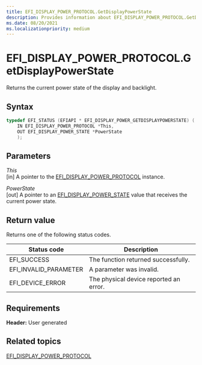 ```yaml
---
title: EFI_DISPLAY_POWER_PROTOCOL.GetDisplayPowerState
description: Provides information about EFI_DISPLAY_POWER_PROTOCOL.GetDisplayPowerState.
ms.date: 08/20/2021
ms.localizationpriority: medium
---
```


# EFI_DISPLAY_POWER_PROTOCOL.GetDisplayPowerState

Returns the current power state of the display and backlight.

## Syntax

```cpp
typedef EFI_STATUS (EFIAPI * EFI_DISPLAY_POWER_GETDISPLAYPOWERSTATE) (
    IN EFI_DISPLAY_POWER_PROTOCOL *This,
    OUT EFI_DISPLAY_POWER_STATE *PowerState 
    );
```

## Parameters

*This*  
[in] A pointer to the [EFI_DISPLAY_POWER_PROTOCOL](efi-display-power-protocol.md) instance.

*PowerState*  
[out] A pointer to an [EFI_DISPLAY_POWER_STATE](efi-display-power-state.md) value that receives the current power state.

## Return value

Returns one of the following status codes.

| Status code | Description |
|--|--|
| EFI_SUCCESS | The function returned successfully. |
| EFI_INVALID_PARAMETER | A parameter was invalid. |
| EFI_DEVICE_ERROR | The physical device reported an error. |

## Requirements

**Header:** User generated

## Related topics

[EFI_DISPLAY_POWER_PROTOCOL](efi-display-power-protocol.md)  
